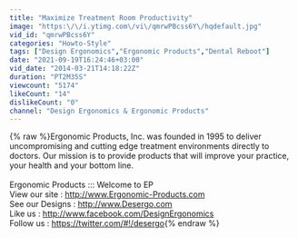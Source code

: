 ```yaml
---
title: "Maximize Treatment Room Productivity"
image: "https:\/\/i.ytimg.com\/vi\/qmrwPBcss6Y\/hqdefault.jpg"
vid_id: "qmrwPBcss6Y"
categories: "Howto-Style"
tags: ["Design Ergonomics","Ergonomic Products","Dental Reboot"]
date: "2021-09-19T16:24:46+03:00"
vid_date: "2014-03-21T14:18:22Z"
duration: "PT2M35S"
viewcount: "5174"
likeCount: "14"
dislikeCount: "0"
channel: "Design Ergonomics & Ergonomic Products"
---
```

{% raw %}Ergonomic Products, Inc. was founded in 1995 to deliver uncompromising and cutting edge treatment environments directly to doctors. Our mission is to provide products that will improve your practice, your health and your bottom line.<br /><br />Ergonomic Products ::: Welcome to EP<br />View our site : <a rel="nofollow" target="blank" href="http://www.Ergonomic-Products.com">http://www.Ergonomic-Products.com</a><br />See our Designs : <a rel="nofollow" target="blank" href="http://www.Desergo.com">http://www.Desergo.com</a><br />Like us : <a rel="nofollow" target="blank" href="http://www.facebook.com/DesignErgonomics">http://www.facebook.com/DesignErgonomics</a><br />Follow us : <a rel="nofollow" target="blank" href="https://twitter.com/#!/desergo">https://twitter.com/#!/desergo</a>{% endraw %}
